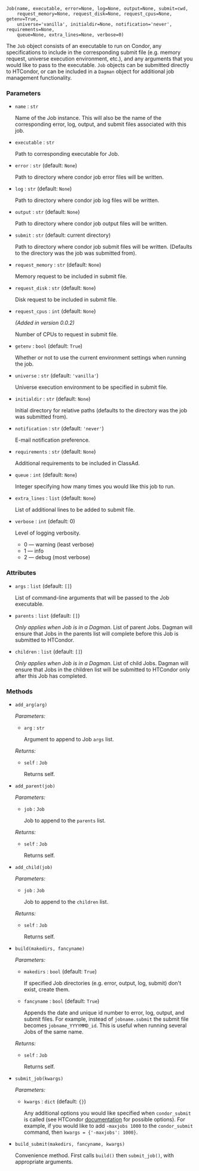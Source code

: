 
```
Job(name, executable, error=None, log=None, output=None, submit=cwd,
    request_memory=None, request_disk=None, request_cpus=None, getenv=True,
    universe='vanilla', initialdir=None, notification='never', requirements=None,
    queue=None, extra_lines=None, verbose=0)
```

The `Job` object consists of an executable to run on Condor, any specifications to include in the corresponding submit file (e.g. memory request, universe execution environment, etc.), and any arguments that you would like to pass to the executable. `Job` objects can be submitted directly to HTCondor, or can be included in a `Dagman` object for additional job management functionality.


### Parameters

* `name` : `str`

    Name of the Job instance. This will also be the name of the corresponding error, log, output, and submit files associated with this job.

* `executable` : `str`

    Path to corresponding executable for Job.

* `error` : `str` (default: `None`)

    Path to directory where condor job error files will be written.

* `log` : `str` (default: `None`)

    Path to directory where condor job log files will be written.

* `output` : `str` (default: `None`)

    Path to directory where condor job output files will be written.

* `submit` : `str` (default: current directory)

    Path to directory where condor job submit files will be written. (Defaults to the directory was the job was submitted from).

* `request_memory` : `str` (default: `None`)

    Memory request to be included in submit file.

* `request_disk` : `str` (default: `None`)

    Disk request to be included in submit file.

* `request_cpus` : `int` (default: `None`)

    *(Added in version 0.0.2)*

    Number of CPUs to request in submit file.

* `getenv` : `bool` (default: `True`)

    Whether or not to use the current environment settings when running the job.

* `universe` : `str` (default: `'vanilla'`)

    Universe execution environment to be specified in submit file.

* `initialdir` : `str` (default: `None`)

    Initial directory for relative paths (defaults to the directory was the job was submitted from).

* `notification` : `str` (default: `'never'`)

    E-mail notification preference.

* `requirements` : `str` (default: `None`)

    Additional requirements to be included in ClassAd.

* `queue` : `int` (default: `None`)

    Integer specifying how many times you would like this job to run.

* `extra_lines` : `list` (default: `None`)

    List of additional lines to be added to submit file.

* `verbose` : `int` (default: 0)

    Level of logging verbosity.

    * 0 &mdash; warning (least verbose)
    * 1 &mdash; info
    * 2 &mdash; debug (most verbose)


### Attributes

* `args` : `list` (default: `[]`)

    List of command-line arguments that will be passed to the Job executable.

* `parents` : `list` (default: `[]`)

    *Only applies when Job is in a Dagman*. List of parent Jobs. Dagman will ensure that Jobs in the parents list will complete before this Job is submitted to HTCondor.

* `children` : `list` (default: `[]`)

    *Only applies when Job is in a Dagman*. List of child Jobs. Dagman will ensure that Jobs in the children list will be submitted to HTCondor only after this Job has completed.


### Methods

* `add_arg(arg)`

    *Parameters:*

    * `arg` : `str`

        Argument to append to Job `args` list.

    *Returns:*

    * `self` : `Job`

        Returns self.

* `add_parent(job)`

    *Parameters:*

    * `job` : `Job`

        Job to append to the `parents` list.

    *Returns:*

    * `self` : `Job`

        Returns self.
        

* `add_child(job)`

    *Parameters:*

    * `job` : `Job`

        Job to append to the `children` list.

    *Returns:*

    * `self` : `Job`

        Returns self.


* `build(makedirs, fancyname)`

    *Parameters:*

    * `makedirs` : `bool` (default: `True`)

        If specified Job directories (e.g. error, output, log, submit) don't exist, create them.

    * `fancyname` : `bool` (default: `True`)

        Appends the date and unique id number to error, log, output, and submit files. For example, instead of `jobname.submit` the submit file becomes `jobname_YYYYMMD_id`. This is useful when running several Jobs of the same name.

    *Returns:*

    * `self` : `Job`

        Returns self.

* `submit_job(kwargs)`

    *Parameters:*

    * `kwargs` : `dict` (default: `{}`)

        Any additional options you would like specified when `condor_submit` is called (see HTCondor [documentation](http://research.cs.wisc.edu/htcondor/manual/current/condor_submit.html) for possible options). For example, if you would like to add `-maxjobs 1000` to the `condor_submit` command, then `kwargs = {'-maxjobs': 1000}`.

* `build_submit(makedirs, fancyname, kwargs)`

    Convenience method. First calls `build()` then `submit_job()`, with appropriate arguments.
